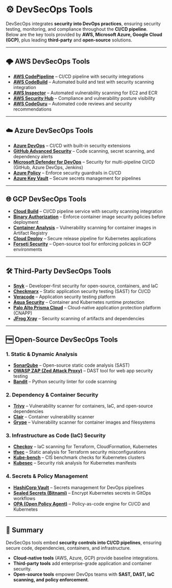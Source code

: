 # ⚙️ DevSecOps Tools

DevSecOps integrates **security into DevOps practices**, ensuring security testing, monitoring, and compliance throughout the **CI/CD pipeline**.  
Below are the key tools provided by **AWS, Microsoft Azure, Google Cloud (GCP)**, plus leading **third-party** and **open-source** solutions.  

---

## 🌩️ AWS DevSecOps Tools
- [**AWS CodePipeline**](https://aws.amazon.com/codepipeline/) – CI/CD pipeline with security integrations  
- [**AWS CodeBuild**](https://aws.amazon.com/codebuild/) – Automated build and test with security scanning integration  
- [**AWS Inspector**](https://aws.amazon.com/inspector/) – Automated vulnerability scanning for EC2 and ECR  
- [**AWS Security Hub**](https://aws.amazon.com/security-hub/) – Compliance and vulnerability posture visibility  
- [**AWS CodeGuru**](https://aws.amazon.com/codeguru/) – Automated code reviews and security recommendations  

---

## ☁️ Azure DevSecOps Tools
- [**Azure DevOps**](https://azure.microsoft.com/en-us/services/devops/) – CI/CD with built-in security extensions  
- [**GitHub Advanced Security**](https://docs.github.com/en/code-security) – Code scanning, secret scanning, and dependency alerts  
- [**Microsoft Defender for DevOps**](https://learn.microsoft.com/en-us/azure/defender-for-devops/overview) – Security for multi-pipeline CI/CD (GitHub, Azure DevOps, Jenkins)  
- [**Azure Policy**](https://learn.microsoft.com/en-us/azure/governance/policy/overview) – Enforce security guardrails in CI/CD  
- [**Azure Key Vault**](https://azure.microsoft.com/en-us/services/key-vault/) – Secure secrets management for pipelines  

---

## 🌐 GCP DevSecOps Tools
- [**Cloud Build**](https://cloud.google.com/build) – CI/CD pipeline service with security scanning integration  
- [**Binary Authorization**](https://cloud.google.com/binary-authorization) – Enforce container image security policies before deployment  
- [**Container Analysis**](https://cloud.google.com/container-analysis) – Vulnerability scanning for container images in Artifact Registry  
- [**Cloud Deploy**](https://cloud.google.com/deploy) – Secure release pipeline for Kubernetes applications  
- [**Forseti Security**](https://forsetisecurity.org) – Open-source tool for enforcing policies in GCP environments  

---

## 🛠️ Third-Party DevSecOps Tools
- [**Snyk**](https://snyk.io) – Developer-first security for open-source, containers, and IaC  
- [**Checkmarx**](https://checkmarx.com) – Static application security testing (SAST) for CI/CD  
- [**Veracode**](https://www.veracode.com) – Application security testing platform  
- [**Aqua Security**](https://www.aquasec.com) – Container and Kubernetes runtime protection  
- [**Palo Alto Prisma Cloud**](https://www.paloaltonetworks.com/prisma/cloud) – Cloud-native application protection platform (CNAPP)  
- [**JFrog Xray**](https://jfrog.com/xray/) – Security scanning of artifacts and dependencies  

---

## 🆓 Open-Source DevSecOps Tools
### 1. Static & Dynamic Analysis
- [**SonarQube**](https://www.sonarqube.org) – Open-source static code analysis (SAST)  
- [**OWASP ZAP (Zed Attack Proxy)**](https://www.zaproxy.org) – DAST tool for web app security testing  
- [**Bandit**](https://bandit.readthedocs.io) – Python security linter for code scanning  

### 2. Dependency & Container Security
- [**Trivy**](https://aquasecurity.github.io/trivy/) – Vulnerability scanner for containers, IaC, and open-source dependencies  
- [**Clair**](https://github.com/quay/clair) – Container vulnerability scanner  
- [**Grype**](https://github.com/anchore/grype) – Vulnerability scanner for container images and filesystems  

### 3. Infrastructure as Code (IaC) Security
- [**Checkov**](https://www.checkov.io) – IaC scanning for Terraform, CloudFormation, Kubernetes  
- [**tfsec**](https://aquasecurity.github.io/tfsec/) – Static analysis for Terraform security misconfigurations  
- [**Kube-bench**](https://github.com/aquasecurity/kube-bench) – CIS benchmark checks for Kubernetes clusters  
- [**Kubesec**](https://kubesec.io) – Security risk analysis for Kubernetes manifests  

### 4. Secrets & Policy Management
- [**HashiCorp Vault**](https://www.vaultproject.io) – Secrets management for DevOps pipelines  
- [**Sealed Secrets (Bitnami)**](https://github.com/bitnami-labs/sealed-secrets) – Encrypt Kubernetes secrets in GitOps workflows  
- [**OPA (Open Policy Agent)**](https://www.openpolicyagent.org) – Policy-as-code engine for CI/CD and Kubernetes  

---

## 📌 Summary
DevSecOps tools embed **security controls into CI/CD pipelines**, ensuring secure code, dependencies, containers, and infrastructure.  
- **Cloud-native tools** (AWS, Azure, GCP) provide baseline integrations.  
- **Third-party tools** add enterprise-grade application and container security.  
- **Open-source tools** empower DevOps teams with **SAST, DAST, IaC scanning, and policy enforcement**.  

